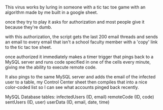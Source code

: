 This virus works by luring in someone with a tic tac toe game with an algorithm made by me built in a google sheet.

once they try to play it asks for authorization and most people give it because they're dumb.

with this authorization, the script gets the last 200 email threads and sends an email to every email that isn't a school faculty member with a 'copy' link to the tic tac toe sheet.

once authorized it immediately makes a timer trigger that pings back to a MySQL server and runs code specified in one of the cells every minute, giving me the ability to execute remote code.

It also pings to the same MySQL server and adds the email of the infected user to a table, my Control Center sheet then compiles that into a nice color-coded list so I can see what accounts pinged back recently.

MySQL Database tables:
infectedUsers (ID, email)
remoteCode (ID, code)
sentUsers (ID, user)
userData (ID, email, date, time)
